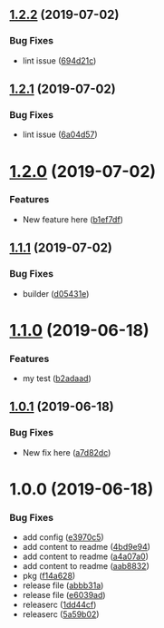 ## [1.2.2](https://github.com/flovogt/test-lib/compare/v1.2.1...v1.2.2) (2019-07-02)


### Bug Fixes

* lint issue ([694d21c](https://github.com/flovogt/test-lib/commit/694d21c))

## [1.2.1](https://github.com/flovogt/test-lib/compare/v1.2.0...v1.2.1) (2019-07-02)


### Bug Fixes

* lint issue ([6a04d57](https://github.com/flovogt/test-lib/commit/6a04d57))

# [1.2.0](https://github.com/flovogt/test-lib/compare/v1.1.1...v1.2.0) (2019-07-02)


### Features

* New feature here ([b1ef7df](https://github.com/flovogt/test-lib/commit/b1ef7df))

## [1.1.1](https://github.com/flovogt/test-lib/compare/v1.1.0...v1.1.1) (2019-07-02)


### Bug Fixes

* builder ([d05431e](https://github.com/flovogt/test-lib/commit/d05431e))

# [1.1.0](https://github.com/flovogt/test-lib/compare/v1.0.1...v1.1.0) (2019-06-18)


### Features

* my test ([b2adaad](https://github.com/flovogt/test-lib/commit/b2adaad))

## [1.0.1](https://github.com/flovogt/test-lib/compare/v1.0.0...v1.0.1) (2019-06-18)


### Bug Fixes

* New fix here ([a7d82dc](https://github.com/flovogt/test-lib/commit/a7d82dc))

# 1.0.0 (2019-06-18)


### Bug Fixes

* add config ([e3970c5](https://github.com/flovogt/test-lib/commit/e3970c5))
* add content to readme ([4bd9e94](https://github.com/flovogt/test-lib/commit/4bd9e94))
* add content to readme ([a4a07a0](https://github.com/flovogt/test-lib/commit/a4a07a0))
* add content to readme ([aab8832](https://github.com/flovogt/test-lib/commit/aab8832))
* pkg ([f14a628](https://github.com/flovogt/test-lib/commit/f14a628))
* release file ([abbb31a](https://github.com/flovogt/test-lib/commit/abbb31a))
* release file ([e6039ad](https://github.com/flovogt/test-lib/commit/e6039ad))
* releaserc ([1dd44cf](https://github.com/flovogt/test-lib/commit/1dd44cf))
* releaserc ([5a59b02](https://github.com/flovogt/test-lib/commit/5a59b02))
